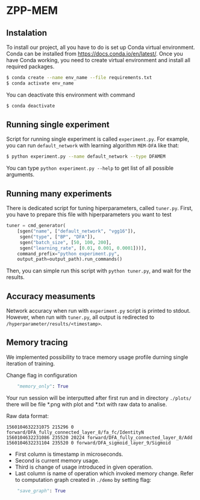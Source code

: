# ZPP-MEM

## Instalation

To install our project, all you have to do is set up Conda virtual environment.
Conda can be installed from https://docs.conda.io/en/latest/.
Once you have Conda working, you need to create virtual environment and install all required packages.
```bash
$ conda create --name env_name --file requirements.txt
$ conda activate env_name
```
You can deactivate this environment with command
```bash
$ conda deactivate
```

## Running single experiment

Script for running single experiment is called `experiment.py`.
For example, you can run `default_network` with learning algorithm `MEM-DFA` like that:
```bash
$ python experiment.py --name default_network --type DFAMEM
```
You can type `python experiment.py --help` to get list of all possible arguments.

## Running many experiments

There is dedicated script for tuning hiperparameters, called `tuner.py`.
First, you have to prepare this file with hiperparameters you want to test
```python
tuner = cmd_generator(
    [sgen("name", ["default_network", "vgg16"]),
     sgen("type", ["BP", "DFA"]),
     sgen("batch_size", [50, 100, 200],
     sgen("learning_rate", [0.01, 0.001, 0.0001]))],
    command_prefix="python experiment.py",
    output_path=output_path).run_commands()
```
Then, you can simple run this script with `python tuner.py`, and wait for the results.

## Accuracy measuments

Network accuracy when run with `experiment.py` script is printed to stdout.
However, when run with `tuner.py`, all output is redirected to `/hyperparameter/results/<timestamp>`.

## Memory tracing

We implemented possibility to trace memory usage profile durning single iteration of training.

Change flag in configuration
```python
    "memory_only": True
```
Your run session will be interputted after first run and in directory `./plots/` there will be file *.png with plot and *.txt with raw data to analise.

Raw data format:
```csv
1560104632231075 215296 0 forward/DFA_fully_connected_layer_8/fa_fc/IdentityN
1560104632231086 235520 20224 forward/DFA_fully_connected_layer_8/Add
1560104632231104 235520 0 forward/DFA_sigmoid_layer_9/Sigmoid
```
- First column is timestamp in microseconds.
- Second is current memory usage.
- Third is change of usage introduced in given operation.
- Last column is name of operation which invoked memory change. Refer to computation graph created in `./demo` by setting flag:
```python
    "save_graph": True
```
